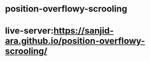 # position-overflowy-scrooling
# live-server:https://sanjid-ara.github.io/position-overflowy-scrooling/
